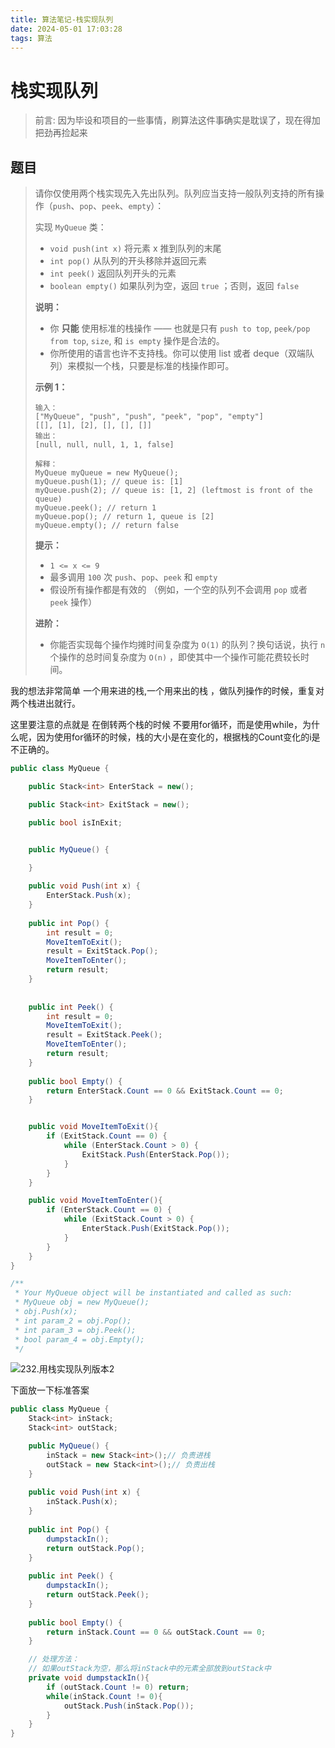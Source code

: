 ```yaml
---
title: 算法笔记-栈实现队列
date: 2024-05-01 17:03:28
tags: 算法
---
```


# 栈实现队列

> 前言: 因为毕设和项目的一些事情，刷算法这件事确实是耽误了，现在得加把劲再捡起来

## 题目

> 请你仅使用两个栈实现先入先出队列。队列应当支持一般队列支持的所有操作（`push`、`pop`、`peek`、`empty`）：
>
> 实现 `MyQueue` 类：
>
> - `void push(int x)` 将元素 x 推到队列的末尾
> - `int pop()` 从队列的开头移除并返回元素
> - `int peek()` 返回队列开头的元素
> - `boolean empty()` 如果队列为空，返回 `true` ；否则，返回 `false`
>
> **说明：**
>
> - 你 **只能** 使用标准的栈操作 —— 也就是只有 `push to top`, `peek/pop from top`, `size`, 和 `is empty` 操作是合法的。
> - 你所使用的语言也许不支持栈。你可以使用 list 或者 deque（双端队列）来模拟一个栈，只要是标准的栈操作即可。
>
>  
>
> **示例 1：**
>
> ```
> 输入：
> ["MyQueue", "push", "push", "peek", "pop", "empty"]
> [[], [1], [2], [], [], []]
> 输出：
> [null, null, null, 1, 1, false]
> 
> 解释：
> MyQueue myQueue = new MyQueue();
> myQueue.push(1); // queue is: [1]
> myQueue.push(2); // queue is: [1, 2] (leftmost is front of the queue)
> myQueue.peek(); // return 1
> myQueue.pop(); // return 1, queue is [2]
> myQueue.empty(); // return false
> ```
>
> 
>
>  
>
> **提示：**
>
> - `1 <= x <= 9`
> - 最多调用 `100` 次 `push`、`pop`、`peek` 和 `empty`
> - 假设所有操作都是有效的 （例如，一个空的队列不会调用 `pop` 或者 `peek` 操作）
>
>  
>
> **进阶：**
>
> - 你能否实现每个操作均摊时间复杂度为 `O(1)` 的队列？换句话说，执行 `n` 个操作的总时间复杂度为 `O(n)` ，即使其中一个操作可能花费较长时间。



我的想法非常简单 一个用来进的栈,一个用来出的栈 ，做队列操作的时候，重复对两个栈进出就行。

这里要注意的点就是 在倒转两个栈的时候 不要用for循环，而是使用while，为什么呢，因为使用for循环的时候，栈的大小是在变化的，根据栈的Count变化的i是不正确的。

```C#
public class MyQueue {

    public Stack<int> EnterStack = new();

    public Stack<int> ExitStack = new();

    public bool isInExit;


    public MyQueue() {

    }
    
    public void Push(int x) {
        EnterStack.Push(x);
    }
    
    public int Pop() {
        int result = 0;
        MoveItemToExit();
        result = ExitStack.Pop();
        MoveItemToEnter();
        return result;
    }
    
    
    public int Peek() {
        int result = 0;
        MoveItemToExit();
        result = ExitStack.Peek();
        MoveItemToEnter();
        return result;
    }
    
    public bool Empty() {
        return EnterStack.Count == 0 && ExitStack.Count == 0;
    }


    public void MoveItemToExit(){
        if (ExitStack.Count == 0) {
            while (EnterStack.Count > 0) {
                ExitStack.Push(EnterStack.Pop());
            }
        }
    }

    public void MoveItemToEnter(){
        if (EnterStack.Count == 0) {
            while (ExitStack.Count > 0) {
                EnterStack.Push(ExitStack.Pop());
            }
        }
    }
}

/**
 * Your MyQueue object will be instantiated and called as such:
 * MyQueue obj = new MyQueue();
 * obj.Push(x);
 * int param_2 = obj.Pop();
 * int param_3 = obj.Peek();
 * bool param_4 = obj.Empty();
 */
```

![232.用栈实现队列版本2](https://code-thinking.cdn.bcebos.com/gifs/232.%E7%94%A8%E6%A0%88%E5%AE%9E%E7%8E%B0%E9%98%9F%E5%88%97%E7%89%88%E6%9C%AC2.gif)

下面放一下标准答案

```C#
public class MyQueue {
    Stack<int> inStack;
    Stack<int> outStack;

    public MyQueue() {
        inStack = new Stack<int>();// 负责进栈
        outStack = new Stack<int>();// 负责出栈
    }
    
    public void Push(int x) {
        inStack.Push(x);
    }
    
    public int Pop() {
        dumpstackIn();
        return outStack.Pop();
    }
    
    public int Peek() {
        dumpstackIn();
        return outStack.Peek();
    }
    
    public bool Empty() {
        return inStack.Count == 0 && outStack.Count == 0;
    }

    // 处理方法：
    // 如果outStack为空，那么将inStack中的元素全部放到outStack中
    private void dumpstackIn(){
        if (outStack.Count != 0) return; 
        while(inStack.Count != 0){
            outStack.Push(inStack.Pop());
        }
    }
}
```

